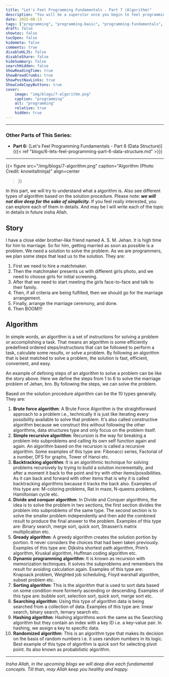 ```yaml
---
title: "Let's Feel Programming Fundamentals - Part 7 (Algorithm)"
description: "You will be a superstar once you begin to feel programming"
date: 2025-08-13
tags: ["programming", "programming-basic", "programming-fundamentals", "algorithm"]
draft: false
showtoc: false
tocOpen: false
hidemeta: false
comments: true
disableHLJS: false
disableShare: false
hideSummary: false
searchHidden: false
ShowReadingTime: true
ShowBreadCrumbs: true
ShowPostNavLinks: true
ShowCodeCopyButtons: true
cover:
    image: "img/blogs/7-algorithm.png"
    caption: "programming"
    alt: "programming"
    relative: true
    hidden: true
---
```


---
### Other Parts of This Series:
- **Part 6:** [Let's Feel Programming Fundamentals - Part 6 (Data Structure)]({{< ref "blogs/6-lets-feel-programming-part-6-data-structure.md" >}})
---

{{< figure
    src="/img/blogs/7-algorithm.png"
    caption="Algorithm (Photo Credit: knowitallninja)"
    align=center
>}}

In this part, we will try to understand what a algorithm is. Also see different types of algorithm based on the solution procedure. Please note: ***we will not dive deep for the sake of simplicity.*** If you feel really interested, you can explore each of them in details. And may be I will write each of the topic in details in future insha Allah.

## Story
I have a close elder brother-like friend named A. S. M. Jehan. It is high time for him to marriage. So for him, getting married as soon as possible is a problem. We need a solution to solve the problem. As we are programmers, we plan some steps that lead us to the solution. They are:

1. First we need to hire a matchmaker.
2. Then the matchmaker presents us with different girls photo, and we need to choose girls for initial screening.
3. After that we need to start meeting the girls face-to-face and talk to their family.
4. Then, if all criteria are being fulfilled, then we should go for the marriage arrangement.
5. Finally, arrange the marriage ceremony, and done.
6. Then BOOM!!!

## Algorithm
In simple words, an algorithm is a set of instructions for solving a problem or accomplishing a task. That means an algorithm is some efficiently predefined ordered steps/instructions that can be followed to perform a task, calculate some results, or solve a problem. By following an algorithm that is best matched to solve a problem, the solution is fast, efficient, convenient, and easy. 

An example of defining steps of an algorithm to solve a problem can be like the story above. Here we define the steps from 1 to 6 to solve the marriage problem of Jehan, bro. By following the steps, we can solve the problem.

Based on the solution procedure algorithm can be the 10 types generally. They are:

1. **Brute force algorithm**: A Brute Force Algorithm is the straightforward approach to a problem i.e., technically it is just like iterating every possibility available to solve that problem. It's also called constructive algorithm because we construct this without following the other algorithms, data structures type and only focus on the problem itself.
2. **Simple recursive algorithm**: Recursion is the way for breaking a problem into subproblems and calling its own self function again and again. An algorithm based on the recursion is called a recursive algorithm. Some examples of this type are: Fibonacci series, Factorial of a number, DFS for graphs, Tower of Hanoi etc.
3. **Backtracking algorithm**: It is an algorithmic technique for solving problems recursively by trying to build a solution incrementally, and after a moment it back to the point and try with other items/possibilities. As it can back and forward with other items that is why it is called backtracking algorithms because it tracks the back also. Examples of this type are: M-coloring problems, Rat in maze, N-queens problems, Hamiltonian cycle etc.
4. **Divide and conquer algorithm**: In Divide and Conquer algorithms, the idea is to solve the problem in two sections, the first section divides the problem into subproblems of the same type. The second section is to solve the smaller problem independently and then add the combined result to produce the final answer to the problem. Examples of this type are: Binary search, merge sort, quick sort, Strassen’s matrix multiplication etc.
5. **Gready algorithm**: A greedy algorithm creates the solution portion by portion. It never considers the choices that had been taken previously. Examples of this type are: Dijkstra shortest path algorithm, Prim’s algorithm, Kruskal algorithm, Huffman coding algorithm etc.
6. **Dynamic programming algorithm**: It is known as recursion with memorization techniques. It solves the subproblems and remembers the result for avoiding calculation again. Examples of this type are: Knapsack problem, Weighted job scheduling, Floyd warshall algorithm, subset problem etc.
7. **Sorting algorithm**: This is the algorithm that is used to sort data based on some condition more formerly ascending or descending. Examples of this type are: bubble sort, selection sort, quick sort, merge sort etc.
8. **Searching algorithm**: Using this type of algorithm data is being searched from a collection of data. Examples of this type are: linear search, binary search, ternary search etc.
9. **Hashing algorithm**: Hashing algorithms work the same as the Searching algorithm but they contain an index with a key ID i.e. a key-value pair. In hashing, we assign a key to specific data.
10. **Randomized algorithm**: This is an algorithm type that makes its decision on the basis of random numbers i.e. it uses random numbers in its logic. Best example of this type of algorithm is quick sort for selecting pivot point. Its also known as probabilistic algorithm.

---

*Insha Allah, in the upcoming blogs we will deep dive each fundamental concepts. Till than, may Allah keep you healthy and happy.*